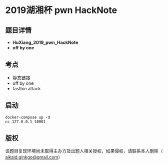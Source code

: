 # 2019湖湘杯 pwn HackNote

## 题目详情

- **HuXiang_2019_pwn_HackNote**
- **off by one**

## 考点

- 静态链接
- off by one
- fastbin attack

## 启动

```
docker-compose up -d
nc 127.0.0.1 10001
```

## 版权

该题目复现环境尚未取得主办方及出题人相关授权，如果侵权，请联系本人删除（ alkaid.ginkgo@gmail.com）